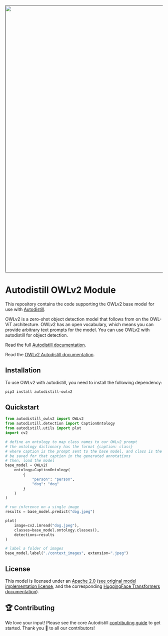 <div align="center">
  <p>
    <a align="center" href="" target="_blank">
      <img
        width="850"
        src="https://media.roboflow.com/open-source/autodistill/autodistill-banner.png"
      >
    </a>
  </p>
</div>

# Autodistill OWLv2 Module

This repository contains the code supporting the OWLv2 base model for use with [Autodistill](https://github.com/autodistill/autodistill).

OWLv2 is a zero-shot object detection model that follows from on the OWL-ViT architecture. OWLv2 has an open vocabulary, which means you can provide arbitrary text prompts for the model. You can use OWLv2 with autodistill for object detection.

Read the full [Autodistill documentation](https://autodistill.github.io/autodistill/).

Read the [OWLv2 Autodistill documentation](https://autodistill.github.io/autodistill/base_models/owlv2/).

## Installation

To use OWLv2 with autodistill, you need to install the following dependency:


```bash
pip3 install autodistill-owlv2
```

## Quickstart

```python
from autodistill_owlv2 import OWLv2
from autodistill.detection import CaptionOntology
from autodistill.utils import plot
import cv2

# define an ontology to map class names to our OWLv2 prompt
# the ontology dictionary has the format {caption: class}
# where caption is the prompt sent to the base model, and class is the label that will
# be saved for that caption in the generated annotations
# then, load the model
base_model = OWLv2(
    ontology=CaptionOntology(
        {
            "person": "person",
            "dog": "dog"
        }
    )
)

# run inference on a single image
results = base_model.predict("dog.jpeg")

plot(
    image=cv2.imread("dog.jpeg"),
    classes=base_model.ontology.classes(),
    detections=results
)

# label a folder of images
base_model.label("./context_images", extension=".jpeg")
```


## License

This model is licensed under an [Apache 2.0](LICENSE) ([see original model implementation license](https://huggingface.co/docs/transformers/main/en/model_doc/owlv2), and the corresponding [HuggingFace Transformers documentation](https://huggingface.co/docs/transformers/main/en/model_doc/owlv2)).

## 🏆 Contributing

We love your input! Please see the core Autodistill [contributing guide](https://github.com/autodistill/autodistill/blob/main/CONTRIBUTING.md) to get started. Thank you 🙏 to all our contributors!
